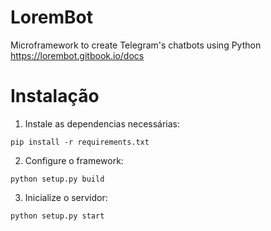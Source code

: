 # LoremBot
Microframework to create Telegram's chatbots using Python https://lorembot.gitbook.io/docs

# Instalação

1. Instale as dependencias necessárias:

```
pip install -r requirements.txt
```

2. Configure o framework:

```
python setup.py build
```


3. Inicialize o servidor:

```
python setup.py start
```
